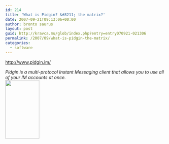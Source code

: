 ```yaml
---
id: 214
title: 'What is Pidgin? &#8211; the matrix?'
date: 2007-09-21T09:13:06+00:00
author: bronto saurus
layout: post
guid: http://kravca.mu/glob/index.php?entry=entry070921-021306
permalink: /2007/09/what-is-pidgin-the-matrix/
categories:
  - software
---
```

<a href="http://www.pidgin.im/" target="_blank" >http://www.pidgin.im/</a>

_Pidgin is a multi-protocol Instant Messaging client that allows you to use all of your IM accounts at once._  
<img src="http://www.pidgin.im/shared/img/logo.pidgin.png" width="107" height="185" border="0" alt="" />